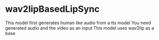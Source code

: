 # wav2lipBasedLipSync
This model first generates human like audio from a tts model
You need  generated audio and the video as an input 
This model uses wav2lip as a base
